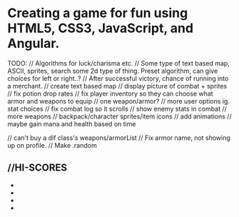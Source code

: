 # Creating a game for fun using HTML5, CSS3, JavaScript, and Angular.

TODO:
  // Algorithms for luck/charisma etc.
  // Some type of text based map, ASCII, sprites, search some 2d type of thing. Preset algorithm, can give choices for left or right..?
  // After successful victory, chance of running into a merchant.
  // create text based map
  // display picture of combat + sprites
  // fix potion drop rates
  // fix player inventory so they can choose what armor and weapons to equip
  // one weapon/armor?
  // more user options ig. stat choices
  // fix combat log so it scrolls
  // show enemy stats in combat
  // more weapons
  // backpack/character sprites/item icons
  // add animations
  // maybe gain mana and health based on time


  // can't buy a dif class's weapons/armorList
  // Fix armor name, not showing up on profile.
  // Make .random

  //HI-SCORES
  -
  -
  -
  -
  -
